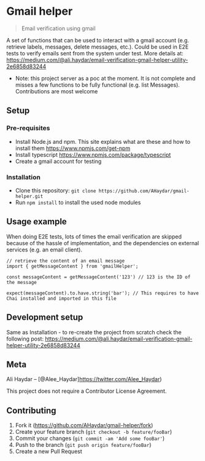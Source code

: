 # Gmail helper
> Email verification using gmail

A set of functions that can be used to interact with a gmail account (e.g. retrieve labels, messages, delete messages, etc.). Could be used in E2E tests to verify emails sent from the system under test.
More details at: https://medium.com/@ali.haydar/email-verification-gmail-helper-utility-2e6858d83244

* Note: this project server as a poc at the moment. It is not complete and misses a few functions to be fully functional (e.g. list Messages). Contributions are most welcome

## Setup

### Pre-requisites
* Install Node.js and npm. This site explains what are these and how to install them https://www.npmjs.com/get-npm
* Install typescript https://www.npmjs.com/package/typescript
* Create a gmail account for testing

### Installation
* Clone this repository: `git clone https://github.com/AHaydar/gmail-helper.git`
* Run `npm install` to install the used node modules

## Usage example

When doing E2E tests, lots of times the email verification are skipped because of the hassle of implementation, and the dependencies on external services (e.g. an email client).

```
// retrieve the content of an email message
import { getMessageContent } from 'gmailHelper';

const messageContent = getMessageContent('123') // 123 is the ID of the message

expect(messageContent).to.have.string('bar'); // This requires to have Chai installed and imported in this file
```

## Development setup
Same as Installation -  to re-create the project from scratch check the following post: https://medium.com/@ali.haydar/email-verification-gmail-helper-utility-2e6858d83244 

## Meta
Ali Haydar – [@Alee_Haydar]https://twitter.com/Alee_Haydar)

This project does not require a Contributor License Agreement.

## Contributing

1. Fork it (<https://github.com/AHaydar/gmail-helper/fork>)
2. Create your feature branch (`git checkout -b feature/fooBar`)
3. Commit your changes (`git commit -am 'Add some fooBar'`)
4. Push to the branch (`git push origin feature/fooBar`)
5. Create a new Pull Request

